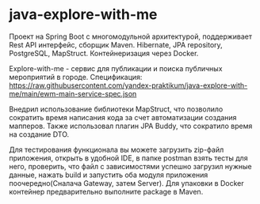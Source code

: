# java-explore-with-me

Проект на Spring Boot с многомодульной архитектурой, поддерживает Rest API интерфейс, сборщик Maven. Hibernate, JPA repository, PostgreSQL, MapStruct.
Контейнеризация через Docker.

Explore-with-me - сервис для публикации и поиска публичных мероприятий в городе.
Спецификация: https://raw.githubusercontent.com/yandex-praktikum/java-explore-with-me/main/ewm-main-service-spec.json

Внедрил использование библиотеки MapStruct, что позволило сократить время написания кода за счет автоматизации создания мапперов. Также использовал плагин JPA Buddy, что сократило время на создание DTO.

Для тестирования функционала вы можете загрузить zip-файл приложения, открыть в удобной IDE, в папке postman взять тесты для него, проверить, что файл с зависимостями успешно загрузил нужные данные, нажать build и запустить оба модуля приложения поочередно(Сналача Gateway, затем Server). Для упаковки в Docker контейнер предварительно выполните package в Maven.
